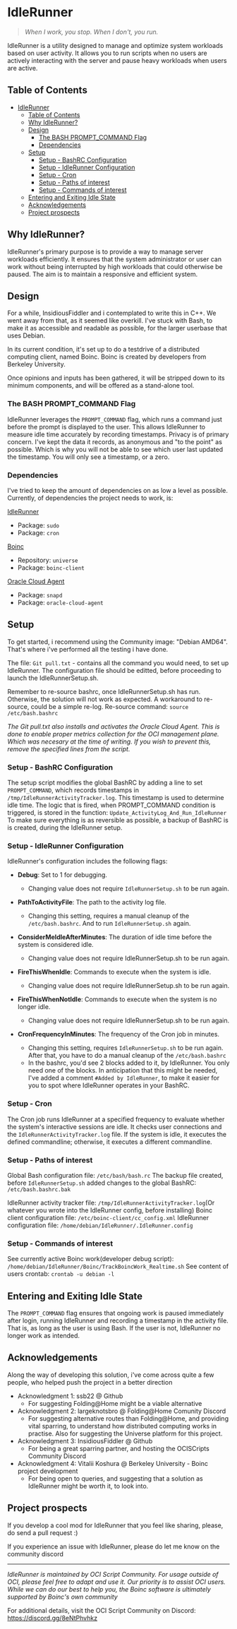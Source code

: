 # IdleRunner

> *When I work, you stop. When I don't, you run.*

IdleRunner is a utility designed to manage and optimize system workloads based on user activity. It allows you to run scripts when no users are actively interacting with the server and pause heavy workloads when users are active.

## Table of Contents
- [IdleRunner](#idlerunner)
	- [Table of Contents](#table-of-contents)
	- [Why IdleRunner?](#why-idlerunner)
	- [Design](#design)
		- [The BASH PROMPT\_COMMAND Flag](#the-bash-prompt_command-flag)
		- [Dependencies](#dependencies)
	- [Setup](#setup)
		- [Setup - BashRC Configuration](#setup---bashrc-configuration)
		- [Setup - IdleRunner Configuration](#setup---idlerunner-configuration)
		- [Setup - Cron](#setup---cron)
		- [Setup - Paths of interest](#setup---paths-of-interest)
		- [Setup - Commands of interest](#setup---commands-of-interest)
	- [Entering and Exiting Idle State](#entering-and-exiting-idle-state)
	- [Acknowledgements](#acknowledgements)
	- [Project prospects](#project-prospects)

## Why IdleRunner?
IdleRunner's primary purpose is to provide a way to manage server workloads efficiently. It ensures that the system administrator or user can work without being interrupted by high workloads that could otherwise be paused. The aim is to maintain a responsive and efficient system.

## Design
For a while, InsidiousFiddler and i contemplated to write this in C++. We went away from that, as it seemed like overkill.
I've stuck with Bash, to make it as accessible and readable as possible, for the larger userbase that uses Debian.

In its current condition, it's set up to do a testdrive of a distributed computing client, named Boinc.
Boinc is created by developers from Berkeley University.

Once opinions and inputs has been gathered, it will be stripped down to its minimum components, and will be offered as a stand-alone tool.

### The BASH PROMPT_COMMAND Flag
IdleRunner leverages the `PROMPT_COMMAND` flag, which runs a command just before the prompt is displayed to the user. This allows IdleRunner to measure idle time accurately by recording timestamps. Privacy is of primary concern. I've kept the data it records, as anonymous and "to the point" as possible.
Which is why you will not be able to see which user last updated the timestamp. You will only see a timestamp, or a zero.

### Dependencies
I've tried to keep the amount of dependencies on as low a level as possible.
Currently, of dependencies the project needs to work, is:

<u>IdleRunner</u>
* Package: `sudo`
* Package: `cron`

<u>Boinc</u><br>
* Repository: `universe`
* Package: `boinc-client`

<u>Oracle Cloud Agent</u>
* Package: `snapd`
* Package: `oracle-cloud-agent`

## Setup
To get started, i recommend using the Community image: "Debian AMD64".
That's where i've performed all the testing i have done.

The file: `Git pull.txt` - contains all the command you would need, to set up IdleRunner.
The configuration file should be editted, before proceeding to launch the IdleRunnerSetup.sh.

Remember to re-source bashrc, once IdleRunnerSetup.sh has run. Otherwise, the solution will not work as expected.
A workaround to re-source, could be a simple re-log. 
Re-source command: `source /etc/bash.bashrc`

*The Git pull.txt also installs and activates the Oracle Cloud Agent. This is done to enable proper metrics collection for the OCI management plane. Which was necesary at the time of writing. If you wish to prevent this, remove the specified lines from the script.*



### Setup - BashRC Configuration
The setup script modifies the global BashRC by adding a line to set `PROMPT_COMMAND`, which records timestamps in `/tmp/IdleRunnerActivityTracker.log`. This timestamp is used to determine idle time.
The logic that is fired, when PROMPT_COMMAND condition is triggered, is stored in the function: `Update_ActivityLog_And_Run_IdleRunner`
To make sure everything is as reversible as possible, a backup of BashRC is is created, during the IdleRunner setup.

### Setup - IdleRunner Configuration
IdleRunner's configuration includes the following flags:
- **Debug**: Set to 1 for debugging.
  - Changing value does not require `IdleRunnerSetup.sh` to be run again.
  
- **PathToActivityFile**: The path to the activity log file.
  - Changing this setting, requires a manual cleanup of the `/etc/bash.bashrc`. And to run `IdleRunnerSetup.sh` again.
- **ConsiderMeIdleAfterMinutes**: The duration of idle time before the system is considered idle.
  - Changing value does not require IdleRunnerSetup.sh to be run again.
  
- **FireThisWhenIdle**: Commands to execute when the system is idle.
  - Changing value does not require IdleRunnerSetup.sh to be run again.
  
- **FireThisWhenNotIdle**: Commands to execute when the system is no longer idle.
  - Changing value does not require IdleRunnerSetup.sh to be run again.
  
- **CronFrequencyInMinutes**: The frequency of the Cron job in minutes.
  - Changing this setting, requires `IdleRunnerSetup.sh` to be run again. After that, you have to do a manual cleanup of the `/etc/bash.bashrc`
  - In the bashrc, you'd see 2 blocks added to it, by IdleRunner. You only need one of the blocks. In anticipation that this might be needed, I've added a comment `#Added by IdleRunner`, to make it easier for you to spot where IdleRunner operates in your BashRC.

### Setup - Cron
The Cron job runs IdleRunner at a specified frequency to evaluate whether the system's interactive sessions are idle. It checks user connections and the `IdleRunnerActivityTracker.log` file. If the system is idle, it executes the defined commandline; otherwise, it executes a different commandline.

### Setup - Paths of interest
Global Bash configuration file:   `/etc/bash/bash.rc`
The backup file created, before `IdleRunnerSetup.sh` added changes to the global BashRC:  `/etc/bash.bashrc.bak`

IdleRunner activity tracker file: `/tmp/IdleRunnerActivityTracker.log`(Or whatever you wrote into the IdleRunner config, before installing)
Boinc client configuration file:  `/etc/boinc-client/cc_config.xml`
IdleRunner configuration file:    `/home/debian/IdleRunner/.IdleRunner.config`


### Setup - Commands of interest
See currently active Boinc work(developer debug script): `/home/debian/IdleRunner/Boinc/TrackBoincWork_Realtime.sh`
See content of users crontab:	 						 `crontab -u debian -l`


## Entering and Exiting Idle State
The `PROMPT_COMMAND` flag ensures that ongoing work is paused immediately after login, running IdleRunner and recording a timestamp in the activity file.
That is, as long as the user is using Bash. If the user is not, IdleRunner no longer work as intended.


## Acknowledgements
Along the way of developing this solution, i've come across quite a few people, who helped push the project in a better direction
- Acknowledgment 1: ssb22 @ Github
  - For suggesting Folding@Home might be a viable alternative
- Acknowledgment 2: largeknotsbro @ Folding@Home Comunity Discord
  - For suggesting alternative routes than Folding@Home, and providing vital sparring, to understand how distributed computing works in practise. Also for suggesting the Universe platform for this project.
- Acknowledgment 3: InsidiousFiddler @ Github
  - For being a great sparring partner, and hosting the OCISCripts Community Discord
- Acknowledgment 4: Vitalii Koshura @ Berkeley University - Boinc project development
  - For being open to queries, and suggesting that a solution as IdleRunner might be worth it, to look into.


## Project prospects
If you develop a cool mod for IdleRunner that you feel like sharing, please, do send a pull request :)

If you experience an issue with IdleRunner, please do let me know on the community discord

---

*IdleRunner is maintained by OCI Script Community. For usage outside of OCI, please feel free to adapt and use it. Our priority is to assist OCI users.*
*While we can do our best to help you, the Boinc software is ultimately supported by Boinc's own community*


For additional details, visit the OCI Script Community on Discord: https://discord.gg/8eNtPhvhkz

